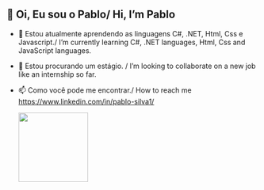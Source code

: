 ## 👋 Oi, Eu sou o Pablo/ Hi, I’m Pablo 

- 🌱 Estou atualmente aprendendo as linguagens C#, .NET, Html, Css e Javascript./ I’m currently learning C#, .NET languages, Html, Css and JavaScript languages.
- 💞️ Estou procurando um estágio. / I’m looking to collaborate on a new job like an internship so far.
- 📫 Como você pode me encontrar./ How to reach me https://www.linkedin.com/in/pablo-silva1/
  
  <img height="140em" src="https://github-readme-stats.vercel.app/api/top-langs/?username=xPabloxz&layout=compact&langs_count=7&theme=dracula"/>
